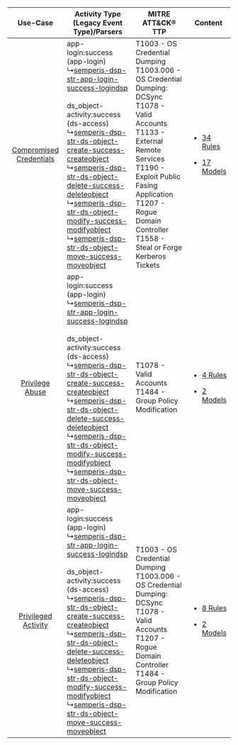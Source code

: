 |    Use-Case    | Activity Type (Legacy Event Type)/Parsers    | MITRE ATT&CK® TTP    | Content    |
|:----:| ---- | ---- | ---- |
| [Compromised Credentials](../../../UseCases/uc_compromised_credentials.md) |  app-login:success (app-login)<br> ↳[semperis-dsp-str-app-login-success-logindsp](Ps/pC_semperisdspstrapploginsuccesslogindsp.md)<br><br> ds_object-activity:success (ds-access)<br> ↳[semperis-dsp-str-ds-object-create-success-createobject](Ps/pC_semperisdspstrdsobjectcreatesuccesscreateobject.md)<br> ↳[semperis-dsp-str-ds-object-delete-success-deleteobject](Ps/pC_semperisdspstrdsobjectdeletesuccessdeleteobject.md)<br> ↳[semperis-dsp-str-ds-object-modify-success-modifyobject](Ps/pC_semperisdspstrdsobjectmodifysuccessmodifyobject.md)<br> ↳[semperis-dsp-str-ds-object-move-success-moveobject](Ps/pC_semperisdspstrdsobjectmovesuccessmoveobject.md)<br> | T1003 - OS Credential Dumping<br>T1003.006 - OS Credential Dumping: DCSync<br>T1078 - Valid Accounts<br>T1133 - External Remote Services<br>T1190 - Exploit Public Fasing Application<br>T1207 - Rogue Domain Controller<br>T1558 - Steal or Forge Kerberos Tickets<br> | [<ul><li>34 Rules</li></ul><ul><li>17 Models</li></ul>](RM/r_m_semperis_semperis_dsp_Compromised_Credentials.md) |
|         [Privilege Abuse](../../../UseCases/uc_privilege_abuse.md)         |  app-login:success (app-login)<br> ↳[semperis-dsp-str-app-login-success-logindsp](Ps/pC_semperisdspstrapploginsuccesslogindsp.md)<br><br> ds_object-activity:success (ds-access)<br> ↳[semperis-dsp-str-ds-object-create-success-createobject](Ps/pC_semperisdspstrdsobjectcreatesuccesscreateobject.md)<br> ↳[semperis-dsp-str-ds-object-delete-success-deleteobject](Ps/pC_semperisdspstrdsobjectdeletesuccessdeleteobject.md)<br> ↳[semperis-dsp-str-ds-object-modify-success-modifyobject](Ps/pC_semperisdspstrdsobjectmodifysuccessmodifyobject.md)<br> ↳[semperis-dsp-str-ds-object-move-success-moveobject](Ps/pC_semperisdspstrdsobjectmovesuccessmoveobject.md)<br> | T1078 - Valid Accounts<br>T1484 - Group Policy Modification<br>    | [<ul><li>4 Rules</li></ul><ul><li>2 Models</li></ul>](RM/r_m_semperis_semperis_dsp_Privilege_Abuse.md)    |
|     [Privileged Activity](../../../UseCases/uc_privileged_activity.md)     |  app-login:success (app-login)<br> ↳[semperis-dsp-str-app-login-success-logindsp](Ps/pC_semperisdspstrapploginsuccesslogindsp.md)<br><br> ds_object-activity:success (ds-access)<br> ↳[semperis-dsp-str-ds-object-create-success-createobject](Ps/pC_semperisdspstrdsobjectcreatesuccesscreateobject.md)<br> ↳[semperis-dsp-str-ds-object-delete-success-deleteobject](Ps/pC_semperisdspstrdsobjectdeletesuccessdeleteobject.md)<br> ↳[semperis-dsp-str-ds-object-modify-success-modifyobject](Ps/pC_semperisdspstrdsobjectmodifysuccessmodifyobject.md)<br> ↳[semperis-dsp-str-ds-object-move-success-moveobject](Ps/pC_semperisdspstrdsobjectmovesuccessmoveobject.md)<br> | T1003 - OS Credential Dumping<br>T1003.006 - OS Credential Dumping: DCSync<br>T1078 - Valid Accounts<br>T1207 - Rogue Domain Controller<br>T1484 - Group Policy Modification<br>    | [<ul><li>8 Rules</li></ul><ul><li>2 Models</li></ul>](RM/r_m_semperis_semperis_dsp_Privileged_Activity.md)       |